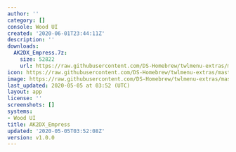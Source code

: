 ```yaml
---
author: ''
category: []
console: Wood UI
created: '2020-06-01T23:44:11Z'
description: ''
downloads:
  AK2DX_Empress.7z:
    size: 52822
    url: https://raw.githubusercontent.com/DS-Homebrew/twlmenu-extras/master/_nds/TWiLightMenu/akmenu/themes/AK2DX_Empress.7z
icon: https://raw.githubusercontent.com/DS-Homebrew/twlmenu-extras/master/unistore/icons/ak.png
image: https://raw.githubusercontent.com/DS-Homebrew/twlmenu-extras/master/unistore/icons/ak.png
last_updated: 2020-05-05 at 03:52 (UTC)
layout: app
license: ''
screenshots: []
systems:
- Wood UI
title: AK2DX_Empress
updated: '2020-05-05T03:52:08Z'
version: v1.0.0
---
```

